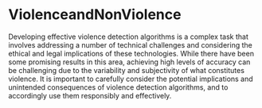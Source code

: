 # ViolenceandNonViolence

Developing effective violence detection algorithms is a complex task that involves addressing a
number of technical challenges and considering the ethical and legal implications of these
technologies. While there have been some promising results in this area, achieving high levels of
accuracy can be challenging due to the variability and subjectivity of what constitutes violence. It
is important to carefully consider the potential implications and unintended consequences of
violence detection algorithms, and to accordingly use them responsibly and effectively.
